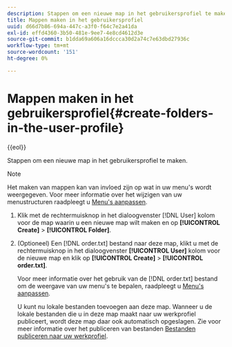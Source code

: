 ```yaml
---
description: Stappen om een nieuwe map in het gebruikersprofiel te maken.
title: Mappen maken in het gebruikersprofiel
uuid: d66d7b86-694a-447c-a3f0-f64c7e2a41da
exl-id: effd4360-3b50-481e-9ee7-4e8cd4612d3e
source-git-commit: b1dda69a606a16dccca30d2a74c7e63dbd27936c
workflow-type: tm+mt
source-wordcount: '151'
ht-degree: 0%

---
```


# Mappen maken in het gebruikersprofiel{#create-folders-in-the-user-profile}

{{eol}}

Stappen om een nieuwe map in het gebruikersprofiel te maken.

>[!NOTE]
>
>Het maken van mappen kan van invloed zijn op wat in uw menu&#39;s wordt weergegeven. Voor meer informatie over het wijzigen van uw menustructuren raadpleegt u [Menu&#39;s aanpassen](../../../../home/c-get-started/c-intf-anlys-ftrs/c-ctm-menus/c-ctm-menus.md#concept-93d4c09cb7f34cd293b7b64fba1cf894).

1. Klik met de rechtermuisknop in het dialoogvenster [!DNL User] kolom voor de map waarin u een nieuwe map wilt maken en op **[!UICONTROL Create]** > **[!UICONTROL Folder]**.
1. (Optioneel) Een [!DNL order.txt] bestand naar deze map, klikt u met de rechtermuisknop in het dialoogvenster **[!UICONTROL User]** kolom voor de nieuwe map en klik op **[!UICONTROL Create]** > **[!UICONTROL order.txt]**.

   Voor meer informatie over het gebruik van de [!DNL order.txt] bestand om de weergave van uw menu&#39;s te bepalen, raadpleegt u [Menu&#39;s aanpassen](../../../../home/c-get-started/c-intf-anlys-ftrs/c-ctm-menus/c-ctm-menus.md#concept-93d4c09cb7f34cd293b7b64fba1cf894).

   U kunt nu lokale bestanden toevoegen aan deze map. Wanneer u de lokale bestanden die u in deze map maakt naar uw werkprofiel publiceert, wordt deze map daar ook automatisch opgeslagen. Zie voor meer informatie over het publiceren van bestanden [Bestanden publiceren naar uw werkprofiel](../../../../home/c-get-started/c-admin-intrf/c-prof-mgr/t-pub-files-wkg-prof.md#task-a0106e010c834d16bd60eef4721b6af9).
